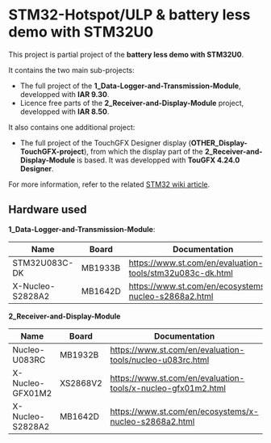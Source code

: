 # STM32-Hotspot/ULP & battery less demo with STM32U0

This project is partial project of the **battery less demo with STM32U0**.

It contains the two main sub-projects: 
- The full project of the **1_Data-Logger-and-Transmission-Module**, developped with **IAR 9.30**.
- Licence free parts of the **2_Receiver-and-Display-Module** project, developped with **IAR 8.50**.

It also contains one additional project:
- The full project of the TouchGFX Designer display (**OTHER_Display-TouchGFX-project**), from which the display part of the **2_Receiver-and-Display-Module** is based. It was developped with **TouGFX 4.24.0 Designer**. 

For more information, refer to the related [STM32 wiki article](https://wiki.st.com/stm32mcu/wiki/How_to_develop_ultra-low-power_and_battery_less_demo_with_STM32U0_MCUs).

## Hardware used

**1_Data-Logger-and-Transmission-Module**:

| Name             | Board   | Documentation                                             |
| ---------------- | ------- | --------------------------------------------------------- |
| STM32U083C-DK    | MB1933B | https://www.st.com/en/evaluation-tools/stm32u083c-dk.html | 
| X-Nucleo-S2828A2 | MB1642D | https://www.st.com/en/ecosystems/x-nucleo-s2868a2.html    |


**2_Receiver-and-Display-Module**

| Name             | Board    | Documentation                                                |
| ---------------- | -------- | ------------------------------------------------------------ |
| Nucleo-U083RC    | MB1932B  | https://www.st.com/en/evaluation-tools/nucleo-u083rc.html    |
| X-Nucleo-GFX01M2 | XS2868V2 | https://www.st.com/en/evaluation-tools/x-nucleo-gfx01m2.html |
| X-Nucleo-S2828A2 | MB1642D  | https://www.st.com/en/ecosystems/x-nucleo-s2868a2.html       | 